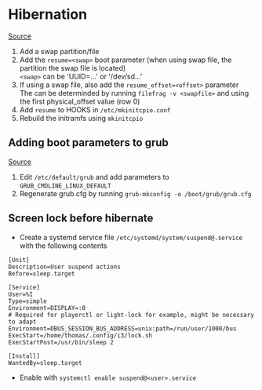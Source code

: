 # Hibernation
[Source](https://wiki.archlinux.org/index.php/Power_management/Suspend_and_hibernate#Hibernation)
1. Add a swap partition/file
2. Add the `resume=<swap>` boot parameter (when using swap file, the partition the swap file is located)  
	`<swap>` can be 'UUID=...' or '/dev/sd...'
3. If using a swap file, also add the `resume_offset=<offset>` parameter  
	The <offset> can be determinded by running `filefrag -v <swapfile>` and using the first physical_offset value (row 0)
4. Add `resume` to HOOKS in `/etc/mkinitcpio.conf`
5. Rebuild the initramfs using `mkinitcpio`

## Adding boot parameters to grub
[Source](https://wiki.archlinux.org/index.php/Kernel_parameters#GRUB)
1. Edit `/etc/default/grub` and add parameters to `GRUB_CMDLINE_LINUX_DEFAULT`
2. Regenerate grub.cfg by running `grub-mkconfig -o /boot/grub/grub.cfg`

## Screen lock before hibernate
- Create a systemd service file `/etc/systemd/system/suspend@.service` with the following contents 

```
[Unit]
Description=User suspend actions
Before=sleep.target

[Service]
User=%I
Type=simple
Environment=DISPLAY=:0
# Required for playerctl or light-lock for example, might be necessary to adapt
Environment=DBUS_SESSION_BUS_ADDRESS=unix:path=/run/user/1000/bus 
ExecStart=/home/thomas/.config/i3/lock.sh
ExecStartPost=/usr/bin/sleep 2

[Install]
WantedBy=sleep.target
```

- Enable with `systemctl enable suspend@<user>.service`
